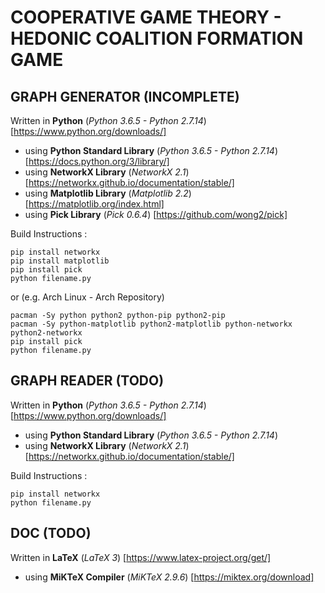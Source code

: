 # COOPERATIVE GAME THEORY - HEDONIC COALITION FORMATION GAME

## GRAPH GENERATOR (INCOMPLETE)

Written in **Python** (*Python 3.6.5 - Python 2.7.14*) [https://www.python.org/downloads/]

* using **Python Standard Library** (*Python 3.6.5 - Python 2.7.14*) [https://docs.python.org/3/library/]
* using **NetworkX Library** (*NetworkX 2.1*) [https://networkx.github.io/documentation/stable/]
* using **Matplotlib Library** (*Matplotlib 2.2*) [https://matplotlib.org/index.html]
* using **Pick Library** (*Pick 0.6.4*) [https://github.com/wong2/pick]

Build Instructions :
```
pip install networkx
pip install matplotlib
pip install pick
python filename.py
```
or (e.g. Arch Linux - Arch Repository)
```
pacman -Sy python python2 python-pip python2-pip
pacman -Sy python-matplotlib python2-matplotlib python-networkx python2-networkx
pip install pick
python filename.py
```

## GRAPH READER (TODO)

Written in **Python** (*Python 3.6.5 - Python 2.7.14*) [https://www.python.org/downloads/]

* using **Python Standard Library** (*Python 3.6.5 - Python 2.7.14*)
* using **NetworkX Library** (*NetworkX 2.1*) [https://networkx.github.io/documentation/stable/]

Build Instructions :
```
pip install networkx
python filename.py
```

## DOC (TODO)

Written in **LaTeX** (*LaTeX 3*) [https://www.latex-project.org/get/]

* using **MiKTeX Compiler** (*MiKTeX 2.9.6*) [https://miktex.org/download]
